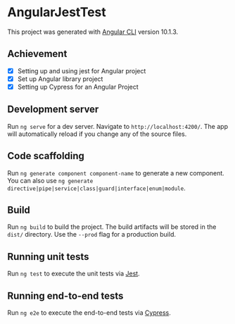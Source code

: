 # AngularJestTest

This project was generated with [Angular CLI](https://github.com/angular/angular-cli) version 10.1.3.

## Achievement
- [x] Setting up and using jest for Angular project
- [x] Set up Angular library project
- [x] Setting up Cypress for an Angular Project

## Development server

Run `ng serve` for a dev server. Navigate to `http://localhost:4200/`. The app will automatically reload if you change any of the source files.

## Code scaffolding

Run `ng generate component component-name` to generate a new component. You can also use `ng generate directive|pipe|service|class|guard|interface|enum|module`.

## Build

Run `ng build` to build the project. The build artifacts will be stored in the `dist/` directory. Use the `--prod` flag for a production build.

## Running unit tests

Run `ng test` to execute the unit tests via [Jest](https://jestjs.io/).

## Running end-to-end tests

Run `ng e2e` to execute the end-to-end tests via [Cypress](https://dev.to/angular/ci-ready-e2e-tests-for-angular-with-cypress-and-typescript-in-under-60-minutes-4f30).